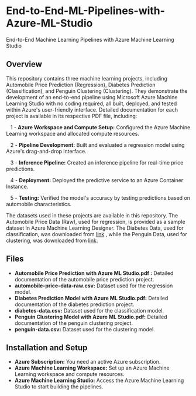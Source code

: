 # End-to-End-ML-Pipelines-with-Azure-ML-Studio
End-to-End Machine Learning Pipelines with Azure Machine Learning Studio

## Overview

This repository contains three machine learning projects, including Automobile Price Prediction (Regression), Diabetes Prediction (Classification), and Penguin Clustering (Clustering). They demonstrate the development of an end-to-end pipeline using Microsoft Azure Machine Learning Studio with no coding required, all built, deployed, and tested within Azure's user-friendly interface. Detailed documentation for each project is available in its respective PDF file, including:

&nbsp;&nbsp; 1 - **Azure Workspace and Compute Setup:** Configured the Azure Machine Learning workspace and allocated compute resources.

&nbsp;&nbsp; 2 - **Pipeline Development:** Built and evaluated a regression model using Azure's drag-and-drop interface.

&nbsp;&nbsp; 3 - **Inference Pipeline:** Created an inference pipeline for real-time price predictions.

&nbsp;&nbsp; 4 - **Deployment:** Deployed the predictive service to an Azure Container Instance.

&nbsp;&nbsp; 5 - **Testing:** Verified the model's accuracy by testing predictions based on automobile characteristics.

The datasets used in these projects are available in this repository. The Automobile Price Data (Raw), used for regression, is provided as a sample dataset in Azure Machine Learning Designer. The Diabetes Data, used for classification, was downloaded from [link](https://github.com/microsoft/MLOps/blob/master/examples/AzureML-Primers/data/diabetes.csv) , while the Penguin Data, used for clustering, was downloaded from [link](https://raw.githubusercontent.com/MicrosoftDocs/ml-basics/master/data/penguins.csv). 

## Files

- **Automobile Price Prediction with Azure ML Studio.pdf :** Detailed documentation of the automobile price prediction project.
- **automobile-price-data-raw.csv:** Dataset used for the regression model.
- **Diabetes Prediction Model with Azure ML Studio.pdf:** Detailed documentation of the diabetes prediction project.
- **diabetes-data.csv:** Dataset used for the classification model.
- **Penguin Clustering Model with Azure ML Studio.pdf:** Detailed documentation of the penguin clustering project.
- **penguin-data.csv:** Dataset used for the clustering model.

## Installation and Setup

- **Azure Subscription:** You need an active Azure subscription.
- **Azure Machine Learning Workspace:** Set up an Azure Machine Learning workspace and compute resources.
- **Azure Machine Learning Studio:** Access the Azure Machine Learning Studio to start building the pipelines.

  
